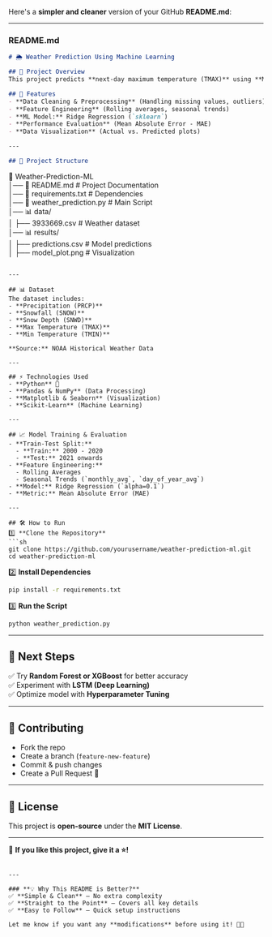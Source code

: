 Here's a **simpler and cleaner** version of your GitHub **README.md**:  

---

### **README.md**  

```md
# 🌦️ Weather Prediction Using Machine Learning  

## 📌 Project Overview  
This project predicts **next-day maximum temperature (TMAX)** using **Machine Learning (Ridge Regression)** based on historical weather data.  

## 🚀 Features  
- **Data Cleaning & Preprocessing** (Handling missing values, outliers)  
- **Feature Engineering** (Rolling averages, seasonal trends)  
- **ML Model:** Ridge Regression (`sklearn`)  
- **Performance Evaluation** (Mean Absolute Error - MAE)  
- **Data Visualization** (Actual vs. Predicted plots)  

---

## 📂 Project Structure  
```
📁 Weather-Prediction-ML  
│── 📜 README.md          # Project Documentation  
│── 📜 requirements.txt   # Dependencies  
│── 📜 weather_prediction.py  # Main Script  
│── 📊 data/  
│   ├── 3933669.csv       # Weather dataset  
│── 📊 results/  
│   ├── predictions.csv   # Model predictions  
│   ├── model_plot.png    # Visualization  
```

---

## 📊 Dataset  
The dataset includes:  
- **Precipitation (PRCP)**  
- **Snowfall (SNOW)**  
- **Snow Depth (SNWD)**  
- **Max Temperature (TMAX)**  
- **Min Temperature (TMIN)**  

**Source:** NOAA Historical Weather Data  

---

## ⚡ Technologies Used  
- **Python** 🐍  
- **Pandas & NumPy** (Data Processing)  
- **Matplotlib & Seaborn** (Visualization)  
- **Scikit-Learn** (Machine Learning)  

---

## 📈 Model Training & Evaluation  
- **Train-Test Split:**  
  - **Train:** 2000 - 2020  
  - **Test:** 2021 onwards  
- **Feature Engineering:**  
  - Rolling Averages  
  - Seasonal Trends (`monthly_avg`, `day_of_year_avg`)  
- **Model:** Ridge Regression (`alpha=0.1`)  
- **Metric:** Mean Absolute Error (MAE)  

---

## 🛠️ How to Run  
1️⃣ **Clone the Repository**  
```sh
git clone https://github.com/yourusername/weather-prediction-ml.git
cd weather-prediction-ml
```
2️⃣ **Install Dependencies**  
```sh
pip install -r requirements.txt
```
3️⃣ **Run the Script**  
```sh
python weather_prediction.py
```

---

## 📢 Next Steps  
✅ Try **Random Forest or XGBoost** for better accuracy  
✅ Experiment with **LSTM (Deep Learning)**  
✅ Optimize model with **Hyperparameter Tuning**  

---

## 🤝 Contributing  
- Fork the repo  
- Create a branch (`feature-new-feature`)  
- Commit & push changes  
- Create a Pull Request 🚀  

---

## 📜 License  
This project is **open-source** under the **MIT License**.  

---

🔹 **If you like this project, give it a ⭐!**  
```

---

### **💡 Why This README is Better?**  
✅ **Simple & Clean** – No extra complexity  
✅ **Straight to the Point** – Covers all key details  
✅ **Easy to Follow** – Quick setup instructions  

Let me know if you want any **modifications** before using it! 🚀😊
